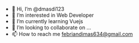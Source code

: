 - 👋 Hi, I’m @dmasdi123
- 👀 I’m interested in Web Developer
- 🌱 I’m currently learning Vuejs
- 💞️ I’m looking to collaborate on ...
- 📫 How to reach me febriandimas634@gmail.com

<!---
dmasdi123/dmasdi123 is a ✨ special ✨ repository because its `README.md` (this file) appears on your GitHub profile.
You can click the Preview link to take a look at your changes.
--->
